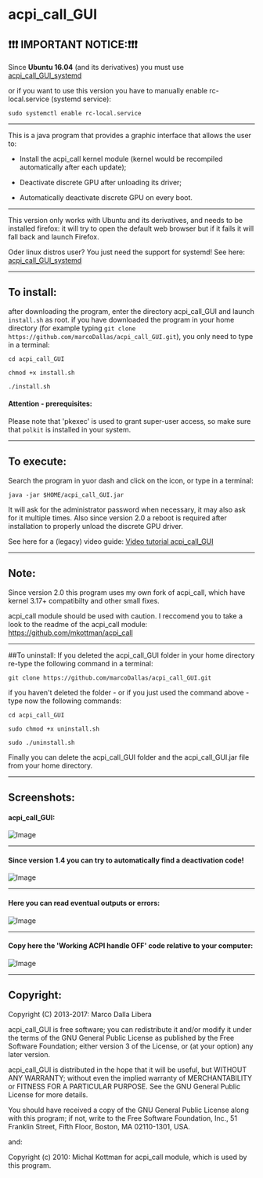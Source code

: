 acpi_call_GUI
===
## ❗❗❗ IMPORTANT  NOTICE:❗❗❗
Since **Ubuntu 16.04** (and its derivatives) you must use [acpi_call_GUI_systemd](https://github.com/marcoDallas/acpi_call_GUI_systemd "acpi_call_GUI_systemd")

or if you want to use this version you have to manually enable rc-local.service (systemd service):
```
sudo systemctl enable rc-local.service
```
***
This is a java program that provides a graphic interface that allows the user to:

 * Install the acpi_call kernel module (kernel would be recompiled automatically after each update);
 
 * Deactivate discrete GPU after unloading its driver;
 
 * Automatically deactivate discrete GPU on every boot.

***
This version only works with Ubuntu and its derivatives, and needs to be installed firefox: 
it will try to open the default web browser but if it fails it will fall back and launch Firefox.

Oder linux distros user? You just need the support for systemd! See here: [acpi_call_GUI_systemd](https://github.com/marcoDallas/acpi_call_GUI_systemd "acpi_call_GUI_systemd")
***

## To install:
after downloading the program, enter the directory acpi_call_GUI and launch `install.sh` as root. 
if you have downloaded the program in your home directory (for example typing `git clone https://github.com/marcoDallas/acpi_call_GUI.git`), you only need to type in a terminal:

```
cd acpi_call_GUI 

chmod +x install.sh 

./install.sh 
```
#### Attention - prerequisites:
Please note that 'pkexec' is used to grant super-user access, so make sure that `polkit` is installed 
in your system.
***
## To execute:
Search the program in yuor dash and click on the icon, or type in a terminal: 

```
java -jar $HOME/acpi_call_GUI.jar
```
It will ask for the administrator password when necessary, it may also ask for it multiple times.
Also since version 2.0 a reboot is required after installation to properly unload the discrete GPU driver.

See here for a (legacy) video guide: [Video tutorial acpi_call_GUI](https://www.youtube.com/watch?v=h33bvoR14x8 "Go to youtube")
***
## Note:
Since version 2.0 this program uses my own fork of acpi_call, which have kernel 3.17+ compatibilty and other small fixes.

acpi_call module should be used with caution. I reccomend you to take a look to the readme of the acpi_call module: https://github.com/mkottman/acpi_call
***
##To uninstall:
If you deleted the acpi_call_GUI folder in your home directory re-type the following command in a terminal:
```
git clone https://github.com/marcoDallas/acpi_call_GUI.git
```
if you haven't deleted the folder - or if you just used the command above - type now the following commands:
```
cd acpi_call_GUI

sudo chmod +x uninstall.sh

sudo ./uninstall.sh
```
Finally you can delete the acpi_call_GUI folder and the acpi_call_GUI.jar file from your home directory. 
***
## Screenshots:
#### acpi_call_GUI:
![Image](https://lh3.googleusercontent.com/5Pyo03ty4cfRaggaf36HWJO8uujS8stTGPmNdCTguvciTBVRt6BukHFsaKnNTsGRuhdcIvPpz2SJoB83WohdD7fW7xELv2ZgWzU3ovohDGbHCv0wmq_fE2HaHMdFcfLNmiARH27rzKGfQZ6nJbN4E3YN1STpeO6JHZuSs6cmwFZzFJGBklTHm8_TcuJS953GW5MGOO2jRSEN56eNl1qzqi4-sXglOIUv8ixX4uXwrKgRTQVNhOggtq31Bu13CiPYycarDffsD4asvClf-SvX2UaOnRKuffrrBu0XpCj5kJpThisEDfVZntmQgKIH2QtoJbEaW7_3JNZEZIxCnWggFI1CNVuA31sZwTzei2ru5vG75dY2g1rr2uzYTn9fDB7RnVlVSUjVIRaoaXrQxzM1rIWa9V-3gRZYeI89gUOD2zNjbUllVil7Hr2uqGxefjsmk8bU-kkrOW7ezcYcIKAmfRqe1gNJpN_4kP47pkwoxtfT18IG5JVUH6sApGp1HSIKfS6GEANGsMNAy0dgwg9CvYuQu34hurQCY0AwyflGUZCDcOepEpUuvokVMDbz8xq4ZK_CdG1iJCnSI-Z_WXEPdQJrpNOThEiY0PjBmH2AtyoT9qESDinQ=w630-h330-no "acpi_call_GUI")
***
#### Since version 1.4 you can try to automatically find a deactivation code!
![Image](https://lh6.googleusercontent.com/-xudmJqs6jKA/VIGiHnrHR_I/AAAAAAAAJfA/PVUCJYQcuVE/w644-h347-no/Schermata.png "Since version 1.4 you can try to automatically find a deactivation code!")
***
#### Here you can read eventual outputs or errors:
![Image](https://lh5.googleusercontent.com/-i8Q-6UxOSuk/UY-sz6OPtMI/AAAAAAAAA_Q/uterDsLyy2Q/w636-h335-no/Schermata+del+2013-05-12.png "here you can read eventual outputs or errors")
***
#### Copy here the 'Working ACPI handle OFF' code relative to your computer:
![Image](https://lh6.googleusercontent.com/-FuXDqo1CP64/UY-s2FpM2YI/AAAAAAAAA_Y/SPhWcoDQ1Gk/w882-h504-no/Schermata+del+2013-05-08+02%253A49%253A19.png "copy here the 'Working ACPI handle OFF' code relative to your computer")
***
## Copyright:

  Copyright (C) 2013-2017: Marco Dalla Libera 
  
  acpi_call_GUI is free software; you can redistribute it and/or modify
  it under the terms of the GNU General Public License as published by
  the Free Software Foundation; either version 3 of the License, or
  (at your option) any later version.
  
  acpi_call_GUI is distributed in the hope that it will be useful,
  but WITHOUT ANY WARRANTY; without even the implied warranty of
  MERCHANTABILITY or FITNESS FOR A PARTICULAR PURPOSE.  See the
  GNU General Public License for more details.
  
  You should have received a copy of the GNU General Public License
  along with this program; if not, write to the Free Software
  Foundation, Inc., 51 Franklin Street, Fifth Floor, Boston,
  MA 02110-1301, USA.
  
  and:
  
  Copyright (c) 2010: Michal Kottman for acpi_call module, which is used by this program.
